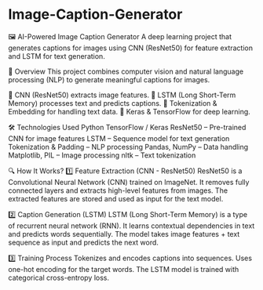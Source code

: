 # Image-Caption-Generator

🖼 AI-Powered Image Caption Generator
A deep learning project that generates captions for images using CNN (ResNet50) for feature extraction and LSTM for text generation.

📌 Overview
This project combines computer vision and natural language processing (NLP) to generate meaningful captions for images.

🔹 CNN (ResNet50) extracts image features.
🔹 LSTM (Long Short-Term Memory) processes text and predicts captions.
🔹 Tokenization & Embedding for handling text data.
🔹 Keras & TensorFlow for deep learning.

🛠 Technologies Used
Python
TensorFlow / Keras
ResNet50 – Pre-trained CNN for image features
LSTM – Sequence model for text generation
Tokenization & Padding – NLP processing
Pandas, NumPy – Data handling
Matplotlib, PIL – Image processing
nltk – Text tokenization

🔍 How It Works?
1️⃣ Feature Extraction (CNN - ResNet50)
ResNet50 is a Convolutional Neural Network (CNN) trained on ImageNet.
It removes fully connected layers and extracts high-level features from images.
The extracted features are stored and used as input for the text model.

2️⃣ Caption Generation (LSTM)
LSTM (Long Short-Term Memory) is a type of recurrent neural network (RNN).
It learns contextual dependencies in text and predicts words sequentially.
The model takes image features + text sequence as input and predicts the next word.

3️⃣ Training Process
Tokenizes and encodes captions into sequences.
Uses one-hot encoding for the target words.
The LSTM model is trained with categorical cross-entropy loss.
